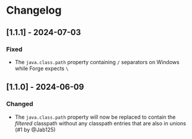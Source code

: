 # Changelog

## [1.1.1] - 2024-07-03

### Fixed

- The `java.class.path` property containing `/` separators on Windows while Forge expects `\ `

## [1.1.0] - 2024-06-09

### Changed

- The `java.class.path` property will now be replaced to contain the *filtered* classpath
  without any classpath entries that are also in unions (#1 by @Jab125)
